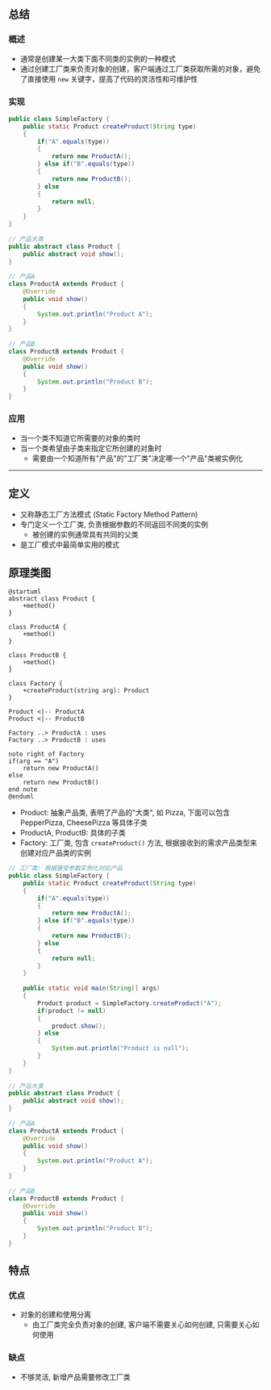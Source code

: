 ## 总结
### 概述
- 通常是创建某一大类下面不同类的实例的一种模式
- 通过创建工厂类来负责对象的创建，客户端通过工厂类获取所需的对象，避免了直接使用 `new` 关键字，提高了代码的灵活性和可维护性
### 实现
```java
public class SimpleFactory {  
    public static Product createProduct(String type)  
    {  
        if("A".equals(type))  
        {  
            return new ProductA();  
        } else if("B".equals(type))  
        {  
            return new ProductB();  
        } else  
        {  
            return null;  
        }  
    }  
}  
  
// 产品大类  
public abstract class Product {  
    public abstract void show();  
}  
  
// 产品A  
class ProductA extends Product {  
    @Override  
    public void show()  
    {  
        System.out.println("Product A");  
    }  
}  
  
// 产品B  
class ProductB extends Product {  
    @Override  
    public void show()  
    {  
        System.out.println("Product B");  
    }  
}
```
### 应用
- 当一个类不知道它所需要的对象的类时
- 当一个类希望由子类来指定它所创建的对象时
	- 需要由一个知道所有"产品"的"工厂类"决定哪一个"产品"类被实例化

---
## 定义
- 又称静态工厂方法模式 (Static Factory Method Pattern)
- 专门定义一个工厂类, 负责根据参数的不同返回不同类的实例
	- 被创建的实例通常具有共同的父类
- 是工厂模式中最简单实用的模式
## 原理类图
```puml
@startuml
abstract class Product {
    +method()
}

class ProductA {
    +method()
}

class ProductB {
    +method()
}

class Factory {
    +createProduct(string arg): Product
}

Product <|-- ProductA
Product <|-- ProductB

Factory ..> ProductA : uses
Factory ..> ProductB : uses

note right of Factory
if(arg == "A")
    return new ProductA()
else
    return new ProductB()
end note
@enduml
```
- Product: 抽象产品类, 表明了产品的"大类", 如 Pizza, 下面可以包含 PepperPizza, CheesePizza 等具体子类
- ProductA, ProductB: 具体的子类
- Factory: 工厂类, 包含 `createProduct()` 方法, 根据接收到的需求产品类型来创建对应产品类的实例
```java
// 工厂类: 根据接受参数实例化对应产品
public class SimpleFactory {  
    public static Product createProduct(String type)  
    {  
        if("A".equals(type))  
        {  
            return new ProductA();  
        } else if("B".equals(type))  
        {  
            return new ProductB();  
        } else  
        {  
            return null;  
        }  
    }  
  
    public static void main(String[] args)  
    {  
        Product product = SimpleFactory.createProduct("A");  
        if(product != null)  
        {  
            product.show();  
        } else  
        {  
            System.out.println("Product is null");  
        }  
    }  
}  
  
// 产品大类  
public abstract class Product {  
    public abstract void show();  
}  
  
// 产品A  
class ProductA extends Product {  
    @Override  
    public void show()  
    {  
        System.out.println("Product A");  
    }  
}  
  
// 产品B  
class ProductB extends Product {  
    @Override  
    public void show()  
    {  
        System.out.println("Product B");  
    }  
}
```
## 特点
### 优点
- 对象的创建和使用分离
	- 由工厂类完全负责对象的创建, 客户端不需要关心如何创建, 只需要关心如何使用
### 缺点
- 不够灵活, 新增产品需要修改工厂类